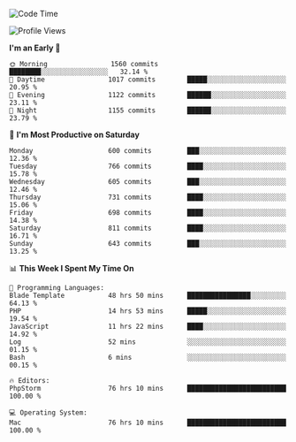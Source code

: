 <!--START_SECTION:waka-->
![Code Time](http://img.shields.io/badge/Code%20Time-3%2C883%20hrs%2055%20mins-blue)

![Profile Views](http://img.shields.io/badge/Profile%20Views-1-blue)

**I'm an Early 🐤** 

```text
🌞 Morning                1560 commits        ████████░░░░░░░░░░░░░░░░░   32.14 % 
🌆 Daytime                1017 commits        █████░░░░░░░░░░░░░░░░░░░░   20.95 % 
🌃 Evening                1122 commits        ██████░░░░░░░░░░░░░░░░░░░   23.11 % 
🌙 Night                  1155 commits        ██████░░░░░░░░░░░░░░░░░░░   23.79 % 
```
📅 **I'm Most Productive on Saturday** 

```text
Monday                   600 commits         ███░░░░░░░░░░░░░░░░░░░░░░   12.36 % 
Tuesday                  766 commits         ████░░░░░░░░░░░░░░░░░░░░░   15.78 % 
Wednesday                605 commits         ███░░░░░░░░░░░░░░░░░░░░░░   12.46 % 
Thursday                 731 commits         ████░░░░░░░░░░░░░░░░░░░░░   15.06 % 
Friday                   698 commits         ████░░░░░░░░░░░░░░░░░░░░░   14.38 % 
Saturday                 811 commits         ████░░░░░░░░░░░░░░░░░░░░░   16.71 % 
Sunday                   643 commits         ███░░░░░░░░░░░░░░░░░░░░░░   13.25 % 
```


📊 **This Week I Spent My Time On** 

```text
💬 Programming Languages: 
Blade Template           48 hrs 50 mins      ████████████████░░░░░░░░░   64.13 % 
PHP                      14 hrs 53 mins      █████░░░░░░░░░░░░░░░░░░░░   19.54 % 
JavaScript               11 hrs 22 mins      ████░░░░░░░░░░░░░░░░░░░░░   14.92 % 
Log                      52 mins             ░░░░░░░░░░░░░░░░░░░░░░░░░   01.15 % 
Bash                     6 mins              ░░░░░░░░░░░░░░░░░░░░░░░░░   00.15 % 

🔥 Editors: 
PhpStorm                 76 hrs 10 mins      █████████████████████████   100.00 % 

💻 Operating System: 
Mac                      76 hrs 10 mins      █████████████████████████   100.00 % 
```


<!--END_SECTION:waka-->
